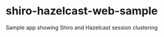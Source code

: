 shiro-hazelcast-web-sample
==========================

Sample app showing Shiro and Hazelcast session clustering